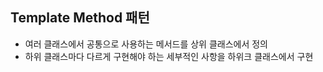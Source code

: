 ## Template Method 패턴

- 여러 클래스에서 공통으로 사용하는 메서드를 상위 클래스에서 정의
- 하위 클래스마다 다르게 구현해야 하는 세부적인 사항을 하위크 클래스에서 구현
